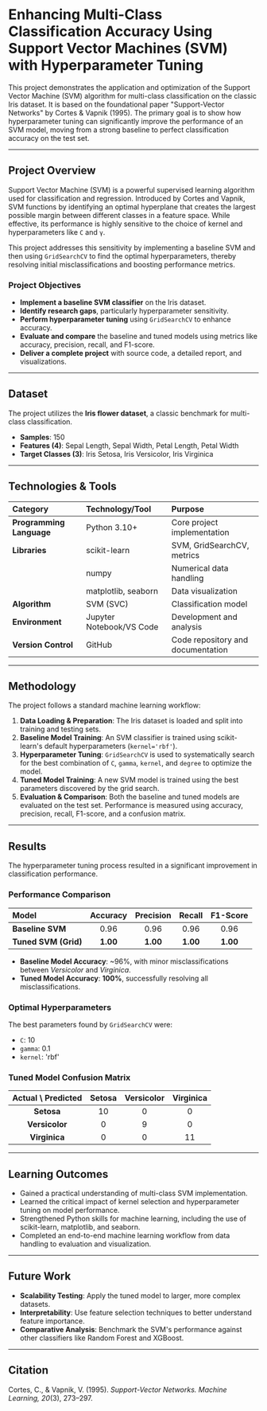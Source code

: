 # Enhancing Multi-Class Classification Accuracy Using Support Vector Machines (SVM) with Hyperparameter Tuning

This project demonstrates the application and optimization of the Support Vector Machine (SVM) algorithm for multi-class classification on the classic Iris dataset. It is based on the foundational paper "Support-Vector Networks" by Cortes & Vapnik (1995). The primary goal is to show how hyperparameter tuning can significantly improve the performance of an SVM model, moving from a strong baseline to perfect classification accuracy on the test set.

---

## Project Overview

Support Vector Machine (SVM) is a powerful supervised learning algorithm used for classification and regression. Introduced by Cortes and Vapnik, SVM functions by identifying an optimal hyperplane that creates the largest possible margin between different classes in a feature space. While effective, its performance is highly sensitive to the choice of kernel and hyperparameters like `C` and `γ`.

This project addresses this sensitivity by implementing a baseline SVM and then using `GridSearchCV` to find the optimal hyperparameters, thereby resolving initial misclassifications and boosting performance metrics.

### Project Objectives

* **Implement a baseline SVM classifier** on the Iris dataset.  
* **Identify research gaps**, particularly hyperparameter sensitivity.  
* **Perform hyperparameter tuning** using `GridSearchCV` to enhance accuracy.  
* **Evaluate and compare** the baseline and tuned models using metrics like accuracy, precision, recall, and F1-score.  
* **Deliver a complete project** with source code, a detailed report, and visualizations.

---

## Dataset

The project utilizes the **Iris flower dataset**, a classic benchmark for multi-class classification.

* **Samples**: 150  
* **Features (4)**: Sepal Length, Sepal Width, Petal Length, Petal Width  
* **Target Classes (3)**: Iris Setosa, Iris Versicolor, Iris Virginica  

---

## Technologies & Tools

| Category | Technology/Tool | Purpose |
| :--- | :--- | :--- |
| **Programming Language** | Python 3.10+ | Core project implementation |
| **Libraries** | scikit-learn | SVM, GridSearchCV, metrics |
| | numpy | Numerical data handling |
| | matplotlib, seaborn | Data visualization |
| **Algorithm** | SVM (SVC) | Classification model |
| **Environment** | Jupyter Notebook/VS Code | Development and analysis |
| **Version Control** | GitHub | Code repository and documentation |

---

## Methodology

The project follows a standard machine learning workflow:

1. **Data Loading & Preparation**: The Iris dataset is loaded and split into training and testing sets.  
2. **Baseline Model Training**: An SVM classifier is trained using scikit-learn's default hyperparameters (`kernel='rbf'`).  
3. **Hyperparameter Tuning**: `GridSearchCV` is used to systematically search for the best combination of `C`, `gamma`, `kernel`, and `degree` to optimize the model.  
4. **Tuned Model Training**: A new SVM model is trained using the best parameters discovered by the grid search.  
5. **Evaluation & Comparison**: Both the baseline and tuned models are evaluated on the test set. Performance is measured using accuracy, precision, recall, F1-score, and a confusion matrix.

---

## Results

The hyperparameter tuning process resulted in a significant improvement in classification performance.

### Performance Comparison

| Model | Accuracy | Precision | Recall | F1-Score |
| :--- | :---: | :---: | :---: | :---: |
| **Baseline SVM** | 0.96 | 0.96 | 0.96 | 0.96 |
| **Tuned SVM (Grid)** | **1.00** | **1.00** | **1.00** | **1.00** |

* **Baseline Model Accuracy**: ~96%, with minor misclassifications between *Versicolor* and *Virginica*.  
* **Tuned Model Accuracy**: **100%**, successfully resolving all misclassifications.

### Optimal Hyperparameters

The best parameters found by `GridSearchCV` were:
* `C`: 10  
* `gamma`: 0.1  
* `kernel`: 'rbf'  

### Tuned Model Confusion Matrix

| Actual \ Predicted | Setosa | Versicolor | Virginica |
| :---: | :---: | :---: | :---: |
| **Setosa** | 10 | 0 | 0 |
| **Versicolor** | 0 | 9 | 0 |
| **Virginica** | 0 | 0 | 11 |

---

## Learning Outcomes

* Gained a practical understanding of multi-class SVM implementation.  
* Learned the critical impact of kernel selection and hyperparameter tuning on model performance.  
* Strengthened Python skills for machine learning, including the use of scikit-learn, matplotlib, and seaborn.  
* Completed an end-to-end machine learning workflow from data handling to evaluation and visualization.

---

## Future Work

* **Scalability Testing**: Apply the tuned model to larger, more complex datasets.  
* **Interpretability**: Use feature selection techniques to better understand feature importance.  
* **Comparative Analysis**: Benchmark the SVM's performance against other classifiers like Random Forest and XGBoost.  

---

## Citation

Cortes, C., & Vapnik, V. (1995). *Support-Vector Networks.* *Machine Learning, 20*(3), 273–297.

